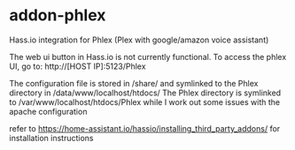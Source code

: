 # addon-phlex
Hass.io integration for Phlex (Plex with google/amazon voice assistant)

The web ui button in Hass.io is not currently functional. To access the phlex UI, go to:
http://[HOST IP]:5123/Phlex

The configuration file is stored in /share/ and symlinked to the Phlex directory in /data/www/localhost/htdocs/
The Phlex directory is symlinked to /var/www/localhost/htdocs/Phlex while I work out some issues with the apache configuration

refer to https://home-assistant.io/hassio/installing_third_party_addons/ for installation instructions
